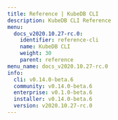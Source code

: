 ```yaml
---
title: Reference | KubeDB CLI
description: KubeDB CLI Reference
menu:
  docs_v2020.10.27-rc.0:
    identifier: reference-cli
    name: KubeDB CLI
    weight: 30
    parent: reference
menu_name: docs_v2020.10.27-rc.0
info:
  cli: v0.14.0-beta.6
  community: v0.14.0-beta.6
  enterprise: v0.1.0-beta.6
  installer: v0.14.0-beta.6
  version: v2020.10.27-rc.0
---
```


